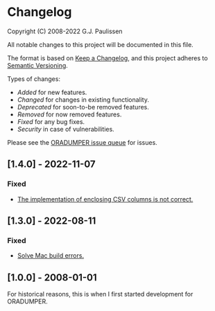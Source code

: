 # Changelog

Copyright (C) 2008-2022 G.J. Paulissen 


All notable changes to this project will be documented in this file.

The format is based on [Keep a Changelog](https://keepachangelog.com/en/1.0.0/),
and this project adheres to [Semantic Versioning](https://semver.org/spec/v2.0.0.html).

Types of changes:
- *Added* for new features.
- *Changed* for changes in existing functionality.
- *Deprecated* for soon-to-be removed features.
- *Removed* for now removed features.
- *Fixed* for any bug fixes.
- *Security* in case of vulnerabilities.

Please see the [ORADUMPER issue queue](https://github.com/TransferWare/oradumper/issues) for issues.

## [1.4.0] - 2022-11-07

### Fixed

- [The implementation of enclosing CSV columns is not correct.](https://github.com/TransferWare/oradumper/issues/2)

## [1.3.0] - 2022-08-11

### Fixed

- [Solve Mac build errors.](https://github.com/TransferWare/oradumper/issues/1)

## [1.0.0] - 2008-01-01

For historical reasons, this is when I first started development for ORADUMPER.
